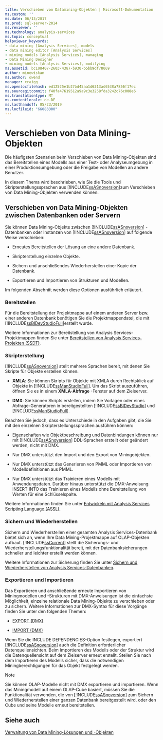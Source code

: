 ```yaml
---
title: Verschieben von Datamining-Objekten | Microsoft-Dokumentation
ms.custom: ''
ms.date: 06/13/2017
ms.prod: sql-server-2014
ms.reviewer: ''
ms.technology: analysis-services
ms.topic: conceptual
helpviewer_keywords:
- data mining [Analysis Services], models
- data mining editor [Analysis Services]
- mining models [Analysis Services], managing
- Data Mining Designer
- mining models [Analysis Services], modifying
ms.assetid: bc108407-2603-4387-b930-b5bb9df78069
author: minewiskan
ms.author: owend
manager: craigg
ms.openlocfilehash: ed12525e1b27bd45aa1d6313ad6538a7856f17ec
ms.sourcegitcommit: f40fa47619512a9a9c3e3258fda3242c76c008e6
ms.translationtype: MT
ms.contentlocale: de-DE
ms.lasthandoff: 05/23/2019
ms.locfileid: "66083300"
---
```

# <a name="moving-data-mining-objects"></a>Verschieben von Data Mining-Objekten
  Die häufigsten Szenarien beim Verschieben von Data Mining-Objekten sind das Bereitstellen eines Modells aus einer Test- oder Analyseumgebung in einer Produktionsumgebung oder die Freigabe von Modellen an andere Benutzer.  
  
 In diesem Thema wird beschrieben, wie Sie die Tools und Skripterstellungssprachen aus [!INCLUDE[ssASnoversion](../../includes/ssasnoversion-md.md)]zum Verschieben von Data Mining-Objekten verwenden können.  
  
## <a name="moving-data-mining-objects-between-databases-or-servers"></a>Verschieben von Data Mining-Objekten zwischen Datenbanken oder Servern  
 Sie können Data Mining-Objekte zwischen [!INCLUDE[ssASnoversion](../../includes/ssasnoversion-md.md)] -Datenbanken oder Instanzen von [!INCLUDE[ssASnoversion](../../includes/ssasnoversion-md.md)] auf folgende Weise verschieben:  
  
-   Erneutes Bereitstellen der Lösung an eine andere Datenbank.  
  
-   Skripterstellung einzelne Objekte.  
  
-   Sichern und anschließendes Wiederherstellen einer Kopie der Datenbank.  
  
-   Exportieren und Importieren von Strukturen und Modellen.  
  
 Im folgenden Abschnitt werden diese Optionen ausführlich erläutert.  
  
### <a name="deploying"></a>Bereitstellen  
 Für die Bereitstellung der Projektmappe auf einem anderen Server bzw. einer anderen Datenbank benötigen Sie die Projektmappendatei, die mit [!INCLUDE[ssBIDevStudioFull](../../includes/ssbidevstudiofull-md.md)]erstellt wurde.  
  
 Weitere Informationen zur Bereitstellung von Analysis Services-Projektmappen finden Sie unter [Bereitstellen von Analysis Services-Projekten &#40;SSDT&#41;](../multidimensional-models/deploy-analysis-services-projects-ssdt.md).  
  
### <a name="scripting"></a>Skripterstellung  
 [!INCLUDE[ssASnoversion](../../includes/ssasnoversion-md.md)] stellt mehrere Sprachen bereit, mit denen Sie Skripte für Objekte erstellen können.  
  
-   **XMLA**: Sie können Skripts für Objekte mit XMLA durch Rechtsklick auf Objekte in [!INCLUDE[ssManStudioFull](../../includes/ssmanstudiofull-md.md)]. Um das Skript auszuführen, öffnen Sie es in einem **XMLA-Abfrage** -Fenster auf dem Zielserver.  
  
-   **DMX**: Sie können Skripts erstellen, indem Sie Vorlagen oder eines Abfrage-Generatoren in bereitgestellten [!INCLUDE[ssBIDevStudio](../../includes/ssbidevstudio-md.md)] und [!INCLUDE[ssManStudioFull](../../includes/ssmanstudiofull-md.md)].  
  
 Beachten Sie jedoch, dass es Unterschiede in den Aufgaben gibt, die Sie mit den einzelnen Skripterstellungssprachen ausführen können:  
  
-   Eigenschaften wie Objektbeschreibung und Datenbindungen können nur mit [!INCLUDE[ssASnoversion](../../includes/ssasnoversion-md.md)] DDL-Sprachen erstellt oder geändert werden, nicht mit DMX.  
  
-   Nur DMX unterstützt den Import und den Export von Miningobjekten.  
  
-   Nur DMX unterstützt das Generieren von PMML oder Importieren von Modelldefinitionen aus PMML.  
  
-   Nur DMX unterstützt das Trainieren eines Modells mit Anwendungsdaten. Darüber hinaus unterstützt die DMX-Anweisung INSERT INTO das Trainieren eines Modells ohne Bereitstellung von Werten für eine Schlüsselspalte.  
  
 Weitere Informationen finden Sie unter [Entwickeln mit Analysis Services Scripting Language &#40;ASSL&#41;](../multidimensional-models/scripting-language-assl/developing-with-analysis-services-scripting-language-assl.md).  
  
### <a name="backup-and-restore"></a>Sichern und Wiederherstellen  
 Sichern und Wiederherstellen einer gesamten Analysis Services-Datenbank bietet sich an, wenn Ihre Data Mining-Projektmappe auf OLAP-Objekten aufbaut. [!INCLUDE[ssCurrent](../../includes/sscurrent-md.md)] stellt die Sicherungs- und Wiederherstellungsfunktionalität bereit, mit der Datenbanksicherungen schneller und leichter erstellt werden können.  
  
 Weitere Informationen zur Sicherung finden Sie unter [Sichern und Wiederherstellen von Analysis Services-Datenbanken](../multidimensional-models/backup-and-restore-of-analysis-services-databases.md).  
  
### <a name="exporting-and-importing"></a>Exportieren und Importieren  
 Das Exportieren und anschließende erneute Importieren von Miningmodellen und -Strukturen mit DMX-Anweisungen ist die einfachste Möglichkeit, einzelne relationale Data Mining-Objekte zu verschieben oder zu sichern. Weitere Informationen zur DMX-Syntax für diese Vorgänge finden Sie unter den folgenden Themen:  
  
-   [EXPORT &#40;DMX&#41;](/sql/dmx/export-dmx)  
  
-   [IMPORT &#40;DMX&#41;](/sql/dmx/import-dmx)  
  
 Wenn Sie die INCLUDE DEPENDENCIES-Option festlegen, exportiert [!INCLUDE[ssASnoversion](../../includes/ssasnoversion-md.md)] auch die Definition erforderlicher Datenquellensichten. Beim Importieren des Modells oder der Struktur wird die Datenquellensicht auf dem Zielserver erneut erstellt. Stellen Sie nach dem Importieren des Modells sicher, dass die notwendigen Miningberechtigungen für das Objekt festgelegt werden.  
  
> [!NOTE]  
>  Sie können OLAP-Modelle nicht mit DMX exportieren und importieren. Wenn das Miningmodell auf einem OLAP-Cube basiert, müssen Sie die Funktionalität verwenden, die von [!INCLUDE[ssASnoversion](../../includes/ssasnoversion-md.md)] zum Sichern und Wiederherstellen einer ganzen Datenbank bereitgestellt wird, oder den Cube und seine Modelle erneut bereitstellen.  
  
## <a name="see-also"></a>Siehe auch  
 [Verwaltung von Data Mining-Lösungen und -Objekten](management-of-data-mining-solutions-and-objects.md)  
  
  
